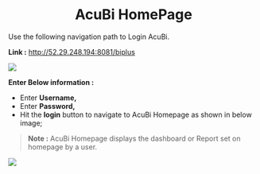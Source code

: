
 <center><h1>AcuBi HomePage</h1></center>

  Use the following navigation path to Login AcuBi.
  
**Link :** http://52.29.248.194:8081/biplus


![
](https://raw.githubusercontent.com/sv18042016/fp1/master/images/biplus_login.png)

**Enter Below information :**

-  Enter  **Username,**  
- Enter **Password,**  
- Hit the   **login** button to navigate to AcuBi  Homepage as shown in below image;

> **Note :** AcuBi Homepage displays the dashboard or Report set on homepage by a user.

![
](https://raw.githubusercontent.com/sv18042016/fp1/7b586036bd846df4b3dd83616f332177ee6f7dde/images/homepage.png)

<!--stackedit_data:
eyJoaXN0b3J5IjpbMTkxOTg0MjIyOCwtNDYyNDc5NjE0LC02MD
YyODU5NzUsMjM1NjY0NzA5LDkxODIxMzE3Nl19
-->